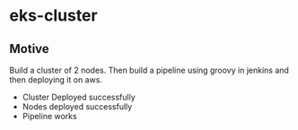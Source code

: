 # eks-cluster

<h2>Motive</h2>
Build a cluster of 2 nodes. Then build a pipeline using groovy in jenkins and then deploying it on aws.

+ Cluster Deployed successfully
+ Nodes deployed successfully
+ Pipeline works 



